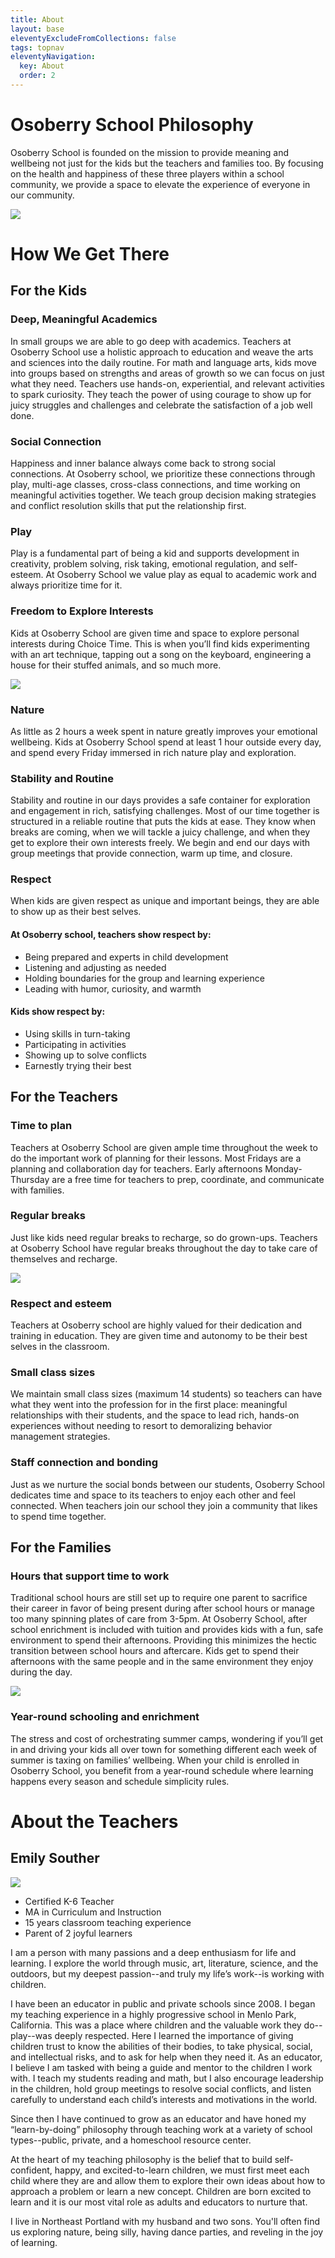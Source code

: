 ```yaml
---
title: About
layout: base
eleventyExcludeFromCollections: false
tags: topnav
eleventyNavigation:
  key: About
  order: 2
---
```


# Osoberry School Philosophy

Osoberry School is founded on the mission to provide meaning and wellbeing not just for the kids but the teachers and families too. By focusing on the health and happiness of these three players within a school community, we provide a space to elevate the experience of everyone in our community.

![](/assets/uploads/tulipart.jpg)

# How We Get There

## For the Kids

### Deep, Meaningful Academics

In small groups we are able to go deep with academics. Teachers at Osoberry School use a holistic approach to education and weave the arts and sciences into the daily routine. For math and language arts, kids move into groups based on strengths and areas of growth so we can focus on just what they need. Teachers use hands-on, experiential, and relevant activities to spark curiosity. They teach the power of using courage to show up for juicy struggles and challenges and celebrate the satisfaction of a job well done.

### Social Connection

Happiness and inner balance always come back to strong social connections. At Osoberry school, we prioritize these connections through play, multi-age classes, cross-class connections, and time working on meaningful activities together. We teach group decision making strategies and conflict resolution skills that put the relationship first.

### Play

Play is a fundamental part of being a kid and supports development in creativity, problem solving, risk taking, emotional regulation, and self-esteem. At Osoberry School we value play as equal to academic work and always prioritize time for it.

### Freedom to Explore Interests

Kids at Osoberry School are given time and space to explore personal interests during Choice Time. This is when you’ll find kids experimenting with an art technique, tapping out a song on the keyboard, engineering a house for their stuffed animals, and so much more.

![](/assets/uploads/birdsnest.jpeg)

### Nature

As little as 2 hours a week spent in nature greatly improves your emotional wellbeing. Kids at Osoberry School spend at least 1 hour outside every day, and spend every Friday immersed in rich nature play and exploration.

### Stability and Routine

Stability and routine in our days provides a safe container for exploration and engagement in rich, satisfying challenges. Most of our time together is structured in a reliable routine that puts the kids at ease. They know when breaks are coming, when we will tackle a juicy challenge, and when they get to explore their own interests freely. We begin and end our days with group meetings that provide connection, warm up time, and closure.

### Respect

When kids are given respect as unique and important beings, they are able to show up as their best selves.

#### At Osoberry school, teachers show respect by:

- Being prepared and experts in child development
- Listening and adjusting as needed
- Holding boundaries for the group and learning experience
- Leading with humor, curiosity, and warmth

#### Kids show respect by:

- Using skills in turn-taking
- Participating in activities
- Showing up to solve conflicts
- Earnestly trying their best

## For the Teachers

### Time to plan

Teachers at Osoberry School are given ample time throughout the week to do the important work of planning for their lessons. Most Fridays are a planning and collaboration day for teachers. Early afternoons Monday-Thursday are a free time for teachers to prep, coordinate, and communicate with families.

### Regular breaks

Just like kids need regular breaks to recharge, so do grown-ups. Teachers at Osoberry School have regular breaks throughout the day to take care of themselves and recharge.

![](/assets/uploads/light2.jpeg)

### Respect and esteem

Teachers at Osoberry school are highly valued for their dedication and training in education. They are given time and autonomy to be their best selves in the classroom.

### Small class sizes

We maintain small class sizes (maximum 14 students) so teachers can have what they went into the profession for in the first place: meaningful relationships with their students, and the space to lead rich, hands-on experiences without needing to resort to demoralizing behavior management strategies.

### Staff connection and bonding

Just as we nurture the social bonds between our students, Osoberry School dedicates time and space to its teachers to enjoy each other and feel connected. When teachers join our school they join a community that likes to spend time together.

## For the Families

### Hours that support time to work

Traditional school hours are still set up to require one parent to sacrifice their career in favor of being present during after school hours or manage too many spinning plates of care from 3-5pm. At Osoberry School, after school enrichment is included with tuition and provides kids with a fun, safe environment to spend their afternoons. Providing this minimizes the hectic transition between school hours and aftercare. Kids get to spend their afternoons with the same people and in the same environment they enjoy during the day.

![](/assets/uploads/balancingact.jpeg)

### Year-round schooling and enrichment

The stress and cost of orchestrating summer camps, wondering if you’ll get in and driving your kids all over town for something different each week of summer is taxing on families’ wellbeing. When your child is enrolled in Osoberry School, you benefit from a year-round schedule where learning happens every season and schedule simplicity rules.

# About the Teachers

## Emily Souther

![](/assets/uploads/emilypic.jpeg)

- Certified K-6 Teacher
- MA in Curriculum and Instruction
- 15 years classroom teaching experience
- Parent of 2 joyful learners

I am a person with many passions and a deep enthusiasm for life and learning. I explore the world through music, art, literature, science, and the outdoors, but my deepest passion--and truly my life’s work--is working with children.

I have been an educator in public and private schools since 2008. I began my teaching experience in a highly progressive school in Menlo Park, California. This was a place where children and the valuable work they do--play--was deeply respected. Here I learned the importance of giving children trust to know the abilities of their bodies, to take physical, social, and intellectual risks, and to ask for help when they need it. As an educator, I believe I am tasked with being a guide and mentor to the children I work with. I teach my students reading and math, but I also encourage leadership in the children, hold group meetings to resolve social conflicts, and listen carefully to understand each child’s interests and motivations in the world.

Since then I have continued to grow as an educator and have honed my “learn-by-doing” philosophy through teaching work at a variety of school types--public, private, and a homeschool resource center.

At the heart of my teaching philosophy is the belief that to build self-confident, happy, and excited-to-learn children, we must first meet each child where they are and allow them to explore their own ideas about how to approach a problem or learn a new concept. Children are born excited to learn and it is our most vital role as adults and educators to nurture that.

I live in Northeast Portland with my husband and two sons. You'll often find us exploring nature, being silly, having dance parties, and reveling in the joy of learning.
